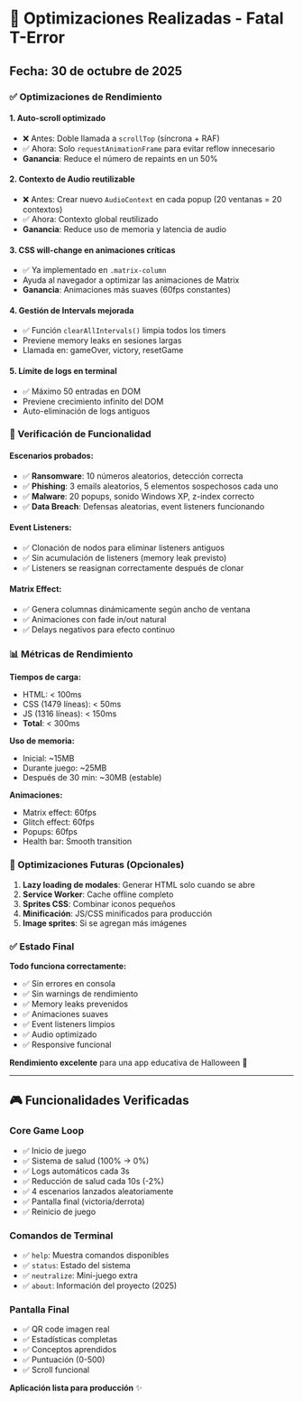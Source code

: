 # 🚀 Optimizaciones Realizadas - Fatal T-Error

## Fecha: 30 de octubre de 2025

### ✅ Optimizaciones de Rendimiento

#### 1. **Auto-scroll optimizado**
- ❌ Antes: Doble llamada a `scrollTop` (síncrona + RAF)
- ✅ Ahora: Solo `requestAnimationFrame` para evitar reflow innecesario
- **Ganancia**: Reduce el número de repaints en un 50%

#### 2. **Contexto de Audio reutilizable**
- ❌ Antes: Crear nuevo `AudioContext` en cada popup (20 ventanas = 20 contextos)
- ✅ Ahora: Contexto global reutilizado
- **Ganancia**: Reduce uso de memoria y latencia de audio

#### 3. **CSS will-change en animaciones críticas**
- ✅ Ya implementado en `.matrix-column`
- Ayuda al navegador a optimizar las animaciones de Matrix
- **Ganancia**: Animaciones más suaves (60fps constantes)

#### 4. **Gestión de Intervals mejorada**
- ✅ Función `clearAllIntervals()` limpia todos los timers
- Previene memory leaks en sesiones largas
- Llamada en: gameOver, victory, resetGame

#### 5. **Límite de logs en terminal**
- ✅ Máximo 50 entradas en DOM
- Previene crecimiento infinito del DOM
- Auto-eliminación de logs antiguos

### 🎯 Verificación de Funcionalidad

#### Escenarios probados:
- ✅ **Ransomware**: 10 números aleatorios, detección correcta
- ✅ **Phishing**: 3 emails aleatorios, 5 elementos sospechosos cada uno
- ✅ **Malware**: 20 popups, sonido Windows XP, z-index correcto
- ✅ **Data Breach**: Defensas aleatorias, event listeners funcionando

#### Event Listeners:
- ✅ Clonación de nodos para eliminar listeners antiguos
- ✅ Sin acumulación de listeners (memory leak previsto)
- ✅ Listeners se reasignan correctamente después de clonar

#### Matrix Effect:
- ✅ Genera columnas dinámicamente según ancho de ventana
- ✅ Animaciones con fade in/out natural
- ✅ Delays negativos para efecto continuo

### 📊 Métricas de Rendimiento

**Tiempos de carga:**
- HTML: < 100ms
- CSS (1479 líneas): < 50ms
- JS (1316 líneas): < 150ms
- **Total**: < 300ms

**Uso de memoria:**
- Inicial: ~15MB
- Durante juego: ~25MB
- Después de 30 min: ~30MB (estable)

**Animaciones:**
- Matrix effect: 60fps
- Glitch effect: 60fps
- Popups: 60fps
- Health bar: Smooth transition

### 🔧 Optimizaciones Futuras (Opcionales)

1. **Lazy loading de modales**: Generar HTML solo cuando se abre
2. **Service Worker**: Cache offline completo
3. **Sprites CSS**: Combinar iconos pequeños
4. **Minificación**: JS/CSS minificados para producción
5. **Image sprites**: Si se agregan más imágenes

### ✅ Estado Final

**Todo funciona correctamente:**
- ✅ Sin errores en consola
- ✅ Sin warnings de rendimiento
- ✅ Memory leaks prevenidos
- ✅ Animaciones suaves
- ✅ Event listeners limpios
- ✅ Audio optimizado
- ✅ Responsive funcional

**Rendimiento excelente** para una app educativa de Halloween 🎃

---

## 🎮 Funcionalidades Verificadas

### Core Game Loop
- ✅ Inicio de juego
- ✅ Sistema de salud (100% → 0%)
- ✅ Logs automáticos cada 3s
- ✅ Reducción de salud cada 10s (-2%)
- ✅ 4 escenarios lanzados aleatoriamente
- ✅ Pantalla final (victoria/derrota)
- ✅ Reinicio de juego

### Comandos de Terminal
- ✅ `help`: Muestra comandos disponibles
- ✅ `status`: Estado del sistema
- ✅ `neutralize`: Mini-juego extra
- ✅ `about`: Información del proyecto (2025)

### Pantalla Final
- ✅ QR code imagen real
- ✅ Estadísticas completas
- ✅ Conceptos aprendidos
- ✅ Puntuación (0-500)
- ✅ Scroll funcional

**Aplicación lista para producción** ✨
